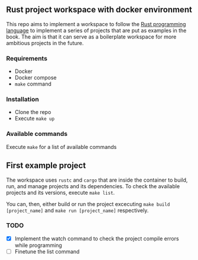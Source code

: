 ## Rust project workspace with docker environment

This repo aims to implement a workspace to follow the [Rust programming language](https://doc.rust-lang.org/book/) to implement a series of projects that are put as examples in the book. The aim is that it can serve as a boilerplate workspace for more ambitious projects in the future.

### Requirements
- Docker 
- Docker compose
- `make` command

### Installation
- Clone the repo
- Execute `make up`

### Available commands
 Execute `make` for a list of available commands

## First example project
The workspace uses `rustc` and `cargo` that are inside the container to build, run, and manage projects and its dependencies. To check the available projects and its versions, execute `make list`.

You can, then, either build or run the project excecuting `make build [project_name]` and `make run [project_name]` respectively.

### TODO
- [x] Implement the watch command to check the project compile errors while programming
- [ ] Finetune the list command